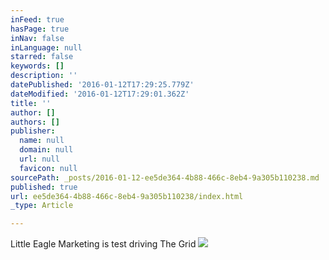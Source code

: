```yaml
---
inFeed: true
hasPage: true
inNav: false
inLanguage: null
starred: false
keywords: []
description: ''
datePublished: '2016-01-12T17:29:25.779Z'
dateModified: '2016-01-12T17:29:01.362Z'
title: ''
author: []
authors: []
publisher:
  name: null
  domain: null
  url: null
  favicon: null
sourcePath: _posts/2016-01-12-ee5de364-4b88-466c-8eb4-9a305b110238.md
published: true
url: ee5de364-4b88-466c-8eb4-9a305b110238/index.html
_type: Article

---
```

Little Eagle Marketing is test driving The Grid
![](https://the-grid-user-content.s3-us-west-2.amazonaws.com/4d092931-bf41-44fa-a574-c04ee0408e76.jpg)